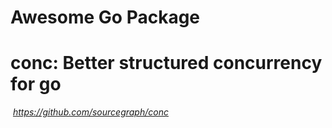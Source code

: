# Awesome Go Package



# conc: Better structured concurrency for go

​	*https://github.com/sourcegraph/conc*

